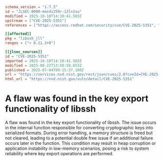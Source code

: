 ```toml
schema_version = "1.7.3"
id = "JLSEC-0000-mns4i259r-12ln1su"
modified = 2025-10-18T14:10:41.583Z
upstream = ["CVE-2025-5351"]
references = ["https://access.redhat.com/security/cve/CVE-2025-5351", "https://bugzilla.redhat.com/show_bug.cgi?id=2369367"]

[[affected]]
pkg = "libssh_jll"
ranges = ["< 0.11.3+0"]

[[jlsec_sources]]
id = "CVE-2025-5351"
imported = 2025-10-18T14:10:41.583Z
modified = 2025-08-22T13:50:58.653Z
published = 2025-07-04T09:15:37.100Z
url = "https://services.nvd.nist.gov/rest/json/cves/2.0?cveId=CVE-2025-5351"
html_url = "https://nvd.nist.gov/vuln/detail/CVE-2025-5351"
```

# A flaw was found in the key export functionality of libssh

A flaw was found in the key export functionality of libssh. The issue occurs in the internal function responsible for converting cryptographic keys into serialized formats. During error handling, a memory structure is freed but not cleared, leading to a potential double free issue if an additional failure occurs later in the function. This condition may result in heap corruption or application instability in low-memory scenarios, posing a risk to system reliability where key export operations are performed.


